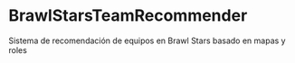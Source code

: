 # BrawlStarsTeamRecommender
Sistema de recomendación de equipos en Brawl Stars basado en mapas y roles
